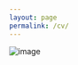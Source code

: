 ```yaml
---
layout: page
permalink: /cv/
--- 
```

![image](C:\Users\jiaxi\OneDrive\Documents\jiaxingjeanneyu.github.io/ontario.jpeg)